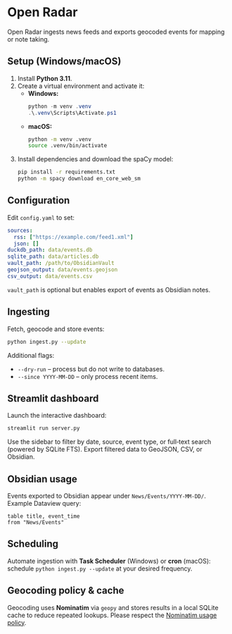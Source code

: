 # Open Radar

Open Radar ingests news feeds and exports geocoded events for mapping or note taking.

## Setup (Windows/macOS)

1. Install **Python 3.11**.
2. Create a virtual environment and activate it:
   - **Windows:**
     ```powershell
     python -m venv .venv
     .\.venv\Scripts\Activate.ps1
     ```
   - **macOS:**
     ```bash
     python -m venv .venv
     source .venv/bin/activate
     ```
3. Install dependencies and download the spaCy model:
   ```bash
   pip install -r requirements.txt
   python -m spacy download en_core_web_sm
   ```

## Configuration

Edit `config.yaml` to set:

```yaml
sources:
  rss: ["https://example.com/feed1.xml"]
  json: []
duckdb_path: data/events.db
sqlite_path: data/articles.db
vault_path: /path/to/ObsidianVault
geojson_output: data/events.geojson
csv_output: data/events.csv
```

`vault_path` is optional but enables export of events as Obsidian notes.

## Ingesting

Fetch, geocode and store events:

```bash
python ingest.py --update
```

Additional flags:

- `--dry-run` – process but do not write to databases.
- `--since YYYY-MM-DD` – only process recent items.

## Streamlit dashboard

Launch the interactive dashboard:

```bash
streamlit run server.py
```

Use the sidebar to filter by date, source, event type, or full‑text search (powered by SQLite FTS). Export filtered data to GeoJSON, CSV, or Obsidian.

## Obsidian usage

Events exported to Obsidian appear under `News/Events/YYYY-MM-DD/`. Example Dataview query:

```dataview
table title, event_time
from "News/Events"
```

## Scheduling

Automate ingestion with **Task Scheduler** (Windows) or **cron** (macOS): schedule `python ingest.py --update` at your desired frequency.

## Geocoding policy & cache

Geocoding uses **Nominatim** via `geopy` and stores results in a local SQLite cache to reduce repeated lookups. Please respect the [Nominatim usage policy](https://operations.osmfoundation.org/policies/nominatim/).
